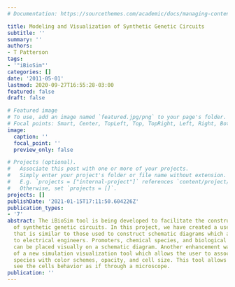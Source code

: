 ```yaml
---
# Documentation: https://sourcethemes.com/academic/docs/managing-content/

title: Modeling and Visualization of Synthetic Genetic Circuits
subtitle: ''
summary: ''
authors:
- T Patterson
tags:
- '"iBioSim"'
categories: []
date: '2011-05-01'
lastmod: 2020-09-27T16:55:28-03:00
featured: false
draft: false

# Featured image
# To use, add an image named `featured.jpg/png` to your page's folder.
# Focal points: Smart, Center, TopLeft, Top, TopRight, Left, Right, BottomLeft, Bottom, BottomRight.
image:
  caption: ''
  focal_point: ''
  preview_only: false

# Projects (optional).
#   Associate this post with one or more of your projects.
#   Simply enter your project's folder or file name without extension.
#   E.g. `projects = ["internal-project"]` references `content/project/deep-learning/index.md`.
#   Otherwise, set `projects = []`.
projects: []
publishDate: '2021-01-15T17:11:50.604226Z'
publication_types:
- '7'
abstract: The iBioSim tool is being developed to facilitate the construction and simulation
  of synthetic genetic circuits. In this project, we have created a user interface
  that is similar to those used to construct schematic diagrams which are familiar
  to electrical engineers. Promoters, chemical species, and biological relationships
  can be placed visually on a schematic diagram. Another enhancement was the creation
  of a new simulation visualization tool which allows the user to associate chemical
  species with color schemes, opacity, and cell size. This tool allows the user to
  see the cells behavior as if through a microscope.
publication: ''
---
```

